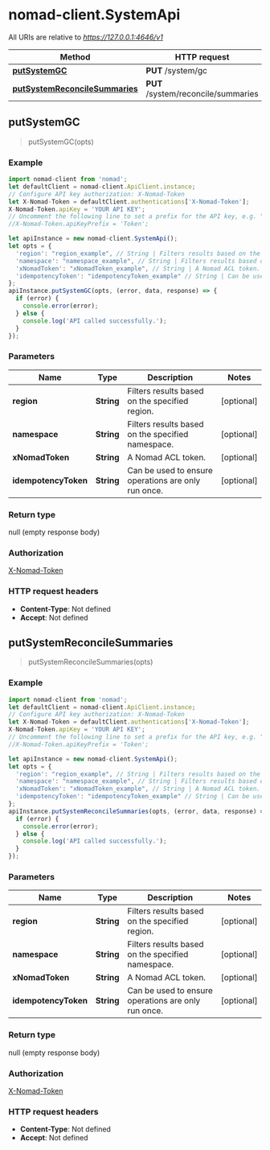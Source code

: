 # nomad-client.SystemApi

All URIs are relative to *https://127.0.0.1:4646/v1*

Method | HTTP request | Description
------------- | ------------- | -------------
[**putSystemGC**](SystemApi.md#putSystemGC) | **PUT** /system/gc | 
[**putSystemReconcileSummaries**](SystemApi.md#putSystemReconcileSummaries) | **PUT** /system/reconcile/summaries | 



## putSystemGC

> putSystemGC(opts)



### Example

```javascript
import nomad-client from 'nomad';
let defaultClient = nomad-client.ApiClient.instance;
// Configure API key authorization: X-Nomad-Token
let X-Nomad-Token = defaultClient.authentications['X-Nomad-Token'];
X-Nomad-Token.apiKey = 'YOUR API KEY';
// Uncomment the following line to set a prefix for the API key, e.g. "Token" (defaults to null)
//X-Nomad-Token.apiKeyPrefix = 'Token';

let apiInstance = new nomad-client.SystemApi();
let opts = {
  'region': "region_example", // String | Filters results based on the specified region.
  'namespace': "namespace_example", // String | Filters results based on the specified namespace.
  'xNomadToken': "xNomadToken_example", // String | A Nomad ACL token.
  'idempotencyToken': "idempotencyToken_example" // String | Can be used to ensure operations are only run once.
};
apiInstance.putSystemGC(opts, (error, data, response) => {
  if (error) {
    console.error(error);
  } else {
    console.log('API called successfully.');
  }
});
```

### Parameters


Name | Type | Description  | Notes
------------- | ------------- | ------------- | -------------
 **region** | **String**| Filters results based on the specified region. | [optional] 
 **namespace** | **String**| Filters results based on the specified namespace. | [optional] 
 **xNomadToken** | **String**| A Nomad ACL token. | [optional] 
 **idempotencyToken** | **String**| Can be used to ensure operations are only run once. | [optional] 

### Return type

null (empty response body)

### Authorization

[X-Nomad-Token](../README.md#X-Nomad-Token)

### HTTP request headers

- **Content-Type**: Not defined
- **Accept**: Not defined


## putSystemReconcileSummaries

> putSystemReconcileSummaries(opts)



### Example

```javascript
import nomad-client from 'nomad';
let defaultClient = nomad-client.ApiClient.instance;
// Configure API key authorization: X-Nomad-Token
let X-Nomad-Token = defaultClient.authentications['X-Nomad-Token'];
X-Nomad-Token.apiKey = 'YOUR API KEY';
// Uncomment the following line to set a prefix for the API key, e.g. "Token" (defaults to null)
//X-Nomad-Token.apiKeyPrefix = 'Token';

let apiInstance = new nomad-client.SystemApi();
let opts = {
  'region': "region_example", // String | Filters results based on the specified region.
  'namespace': "namespace_example", // String | Filters results based on the specified namespace.
  'xNomadToken': "xNomadToken_example", // String | A Nomad ACL token.
  'idempotencyToken': "idempotencyToken_example" // String | Can be used to ensure operations are only run once.
};
apiInstance.putSystemReconcileSummaries(opts, (error, data, response) => {
  if (error) {
    console.error(error);
  } else {
    console.log('API called successfully.');
  }
});
```

### Parameters


Name | Type | Description  | Notes
------------- | ------------- | ------------- | -------------
 **region** | **String**| Filters results based on the specified region. | [optional] 
 **namespace** | **String**| Filters results based on the specified namespace. | [optional] 
 **xNomadToken** | **String**| A Nomad ACL token. | [optional] 
 **idempotencyToken** | **String**| Can be used to ensure operations are only run once. | [optional] 

### Return type

null (empty response body)

### Authorization

[X-Nomad-Token](../README.md#X-Nomad-Token)

### HTTP request headers

- **Content-Type**: Not defined
- **Accept**: Not defined

